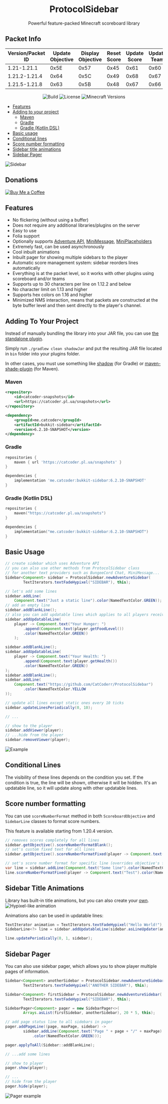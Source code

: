 <h1 align="center">
  ProtocolSidebar
</h1>
  <p align="center">Powerful feature-packed Minecraft scoreboard library</p>
    <p align="center">

## Packet Info
<div style="text-align: center;">

| Version/Packet ID | Update Objective | Display Objective | Reset Score | Update Score | Update Team |
|-------------------|------------------|-------------------|-------------|--------------|-------------|
| 1.21-1.21.1       | 0x5E             | 0x57              | 0x45        | 0x61         | 0x60        |
| 1.21.2-1.21.4     | 0x64             | 0x5C              | 0x49        | 0x68         | 0x67        |
| 1.21.5-1.21.8     | 0x63             | 0x5B              | 0x48        | 0x67         | 0x66        |

</div>
<p align="center">
<a target="_blank"><img src="https://github.com/CatCoderr/ProtocolSidebar/actions/workflows/build.yaml/badge.svg" alt="Build" /></a>
<a target="_blank"><img src="https://img.shields.io/github/license/CatCoderr/ProtocolSidebar" alt="License" /></a>
<a target="_blank"><img src="https://img.shields.io/badge/Minecraft%20Versions-1.12.2--1.21.2-blue?style=flat" alt="Minecraft Versions" /></a>
</p>

* [Features](#features)
* [Adding to your project](#adding-to-your-project)
    * [Maven](#maven)
    * [Gradle](#gradle)
    * [Gradle (Kotlin DSL)](#gradle-kotlin-dsl)
* [Basic usage](#basic-usage)
* [Conditional lines](#conditional-lines)
* [Score number formatting](#score-number-formatting)
* [Sidebar title animations](#sidebar-title-animations)
* [Sidebar Pager](#sidebar-pager)

![Sidebar](https://github.com/CatCoderr/ProtocolSidebar/raw/master/assets/sidebar.gif)


## Donations
[![Buy Me a Coffee](https://img.shields.io/badge/Buy%20Me%20a%20Coffee-Donate%20Now-yellow?style=for-the-badge&logo=buy-me-a-coffee)](https://www.buymeacoffee.com/catcoderr)


## Features

* No flickering (without using a buffer)
* Does not require any additional libraries/plugins on the server
* Easy to use
* Folia support
* Optionally supports [Adventure API](https://docs.advntr.dev/text.html), [MiniMessage](https://docs.advntr.dev/minimessage/index.html), [MiniPlaceholders](https://github.com/MiniPlaceholders/MiniPlaceholders)
* Extremely fast, can be used asynchronously
* Cool inbuilt animations
* Inbuilt pager for showing multiple sidebars to the player
* Automatic score management system: sidebar reorders lines automatically
* Everything is at the packet level, so it works with other plugins using scoreboard and/or teams
* Supports up to 30 characters per line on 1.12.2 and below
* No character limit on 1.13 and higher
* Supports hex colors on 1.16 and higher
* Minimized NMS interaction, means that packets are constructed at the byte buffer level and then sent directly to the player's channel.

## Adding To Your Project

Instead of manually bundling the library into your JAR file, you can
use [the standalone plugin](https://github.com/CatCoderr/ProtocolSidebar/tree/master/standalone-plugin).

Simply run `./gradlew clean shadowJar` and put the resulting JAR file located in `bin` folder into your plugins folder.

In other cases, you must use something like [shadow](https://imperceptiblethoughts.com/shadow/) (for Gradle)
or [maven-shade-plugin](https://maven.apache.org/plugins/maven-shade-plugin/) (for Maven).

### Maven

```xml
<repository>
    <id>catcoder-snapshots</id>
    <url>https://catcoder.pl.ua/snapshots</url>
</repository>
```
```xml
<dependency>
    <groupId>me.catcoder</groupId>
    <artifactId>bukkit-sidebar</artifactId>
    <version>6.2.10-SNAPSHOT</version>
</dependency>
```

### Gradle

```groovy
repositories {
    maven { url 'https://catcoder.pl.ua/snapshots' }
}
```
```groovy
dependencies {
    implementation 'me.catcoder:bukkit-sidebar:6.2.10-SNAPSHOT'
}
```

### Gradle (Kotlin DSL)

```kotlin
repositories {
    maven("https://catcoder.pl.ua/snapshots")
}
```
```kotlin
dependencies {
    implementation("me.catcoder:bukkit-sidebar:6.2.10-SNAPSHOT")
}
```

## Basic Usage

```java
// create sidebar which uses Adventure API
// you can also use other methods from ProtocolSidebar class
// for another text providers such as BungeeCord Chat, MiniMessage...
Sidebar<Component> sidebar = ProtocolSidebar.newAdventureSidebar(
        TextIterators.textFadeHypixel("SIDEBAR"), this);

// let's add some lines
sidebar.addLine(
    Component.text("Just a static line").color(NamedTextColor.GREEN));
// add an empty line
sidebar.addBlankLine();
// also you can add updatable lines which applies to all players receiving this sidebar
sidebar.addUpdatableLine(
    player -> Component.text("Your Hunger: ")
        .append(Component.text(player.getFoodLevel())
        .color(NamedTextColor.GREEN))
    );

sidebar.addBlankLine();
sidebar.addUpdatableLine(
    player -> Component.text("Your Health: ")
        .append(Component.text(player.getHealth())
        .color(NamedTextColor.GREEN))
);
sidebar.addBlankLine();
sidebar.addLine(
    Component.text("https://github.com/CatCoderr/ProtocolSidebar")
        .color(NamedTextColor.YELLOW
));

// update all lines except static ones every 10 ticks
sidebar.updateLinesPeriodically(0, 10);

// ...

// show to the player
sidebar.addViewer(player);
// ...hide from the player
sidebar.removeViewer(player);
```
![Example](https://github.com/CatCoderr/ProtocolSidebar/raw/master/assets/nice_example.gif)

## Conditional Lines
The visibility of these lines depends on the condition you set.
If the condition is true, the line will be shown, otherwise it will be hidden.
It's an updatable line, so it will update along with other updatable lines.

## Score number formatting
You can use `scoreNumberFormat` method in both `ScoreboardObjective` and `SidebarLine` classes to format score numbers.

This feature is available starting from 1.20.4 version.
```java
// removes scores completely for all lines
sidebar.getObjective().scoreNumberFormatBlank();
// set's custom fixed text for all lines
sidebar.getObjective().scoreNumberFormatFixed(player -> Component.text("Test").color(NamedTextColor.BLUE));

// set's score number format for specific line (overrides objective's format)
var line = sidebar.addLine(Component.text("Some line").color(NamedTextColor.YELLOW));
line.scoreNumberFormatFixed(player -> Component.text("Test").color(NamedTextColor.BLUE));
```

## Sidebar Title Animations

Library has built-in title animations, but you can also create your [own](https://github.com/CatCoderr/ProtocolSidebar/blob/master/src/main/java/me/catcoder/sidebar/text/TextIterator.java).
![Hypixel-like animation](https://github.com/CatCoderr/ProtocolSidebar/raw/master/assets/animation_example.gif)

Animations also can be used in updatable lines:

```java
TextIterator animation = TextIterators.textFadeHypixel("Hello World!");
SidebarLine<?> line = sidebar.addUpdatableLine(sidebar.asLineUpdater(animation));

line.updatePeriodically(0, 1, sidebar);
```

## Sidebar Pager

You can also use sidebar pager, which allows you to show player multiple pages of information.
```java
Sidebar<Component> anotherSidebar = ProtocolSidebar.newAdventureSidebar(
        TextIterators.textFadeHypixel("ANOTHER SIDEBAR"), this);

Sidebar<Component> firstSidebar = ProtocolSidebar.newAdventureSidebar(
        TextIterators.textFadeHypixel("SIDEBAR"), this);

SidebarPager<Component> pager = new SidebarPager<>(
        Arrays.asList(firstSidebar, anotherSidebar), 20 * 5, this);

// add page status line to all sidebars in pager
pager.addPageLine((page, maxPage, sidebar) ->
        sidebar.addLine(Component.text("Page " + page + "/" + maxPage)
            .color(NamedTextColor.GREEN)));

pager.applyToAll(Sidebar::addBlankLine);

// ...add some lines

// show to player
pager.show(player);

// ...
// hide from the player
pager.hide(player);
```

![Pager example](https://github.com/CatCoderr/ProtocolSidebar/raw/master/assets/pager_example.gif)
